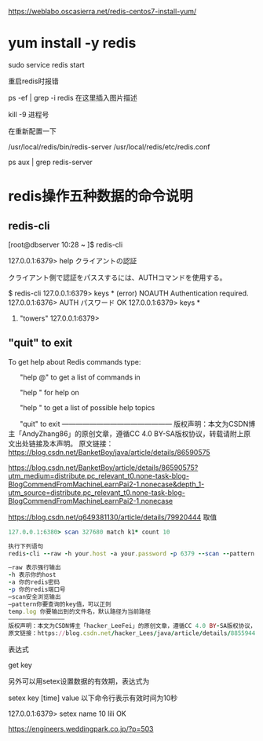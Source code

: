 https://weblabo.oscasierra.net/redis-centos7-install-yum/

# yum install -y redis


 sudo service redis start


重启redis时报错

ps -ef | grep -i redis
在这里插入图片描述

kill -9 进程号

在重新配置一下

/usr/local/redis/bin/redis-server /usr/local/redis/etc/redis.conf

ps aux | grep redis-server


# redis操作五种数据的命令说明

## redis-cli
[root@dbserver 10:28 ~ ]$ redis-cli

127.0.0.1:6379> help
クライアントの認証

クライアント側で認証をパススするには、AUTHコマンドを使用する。

$ redis-cli
127.0.0.1:6379> keys *
(error) NOAUTH Authentication required.
127.0.0.1:6376> AUTH パスワード
OK
127.0.0.1:6379> keys *
1) "towers"
127.0.0.1:6379>
## "quit" to exit
To get help about Redis commands type:

      "help @<group>" to get a list of commands in <group>

      "help <command>" for help on <command>

      "help <tab>" to get a list of possible help topics

      "quit" to exit
————————————————
版权声明：本文为CSDN博主「AndyZhang86」的原创文章，遵循CC 4.0 BY-SA版权协议，转载请附上原文出处链接及本声明。
原文链接：https://blog.csdn.net/BanketBoy/java/article/details/86590575

https://blog.csdn.net/BanketBoy/article/details/86590575?utm_medium=distribute.pc_relevant_t0.none-task-blog-BlogCommendFromMachineLearnPai2-1.nonecase&depth_1-utm_source=distribute.pc_relevant_t0.none-task-blog-BlogCommendFromMachineLearnPai2-1.nonecase

https://blog.csdn.net/q649381130/article/details/79920444
取值
```ruby
127.0.0.1:6380> scan 327680 match k1* count 10

执行下列语句
redis-cli --raw -h your.host -a your.password -p 6379 --scan --pattern “lasted:labelIds:*” >> temp.log

–raw 表示强行输出
-h 表示你的host
-a 你的redis密码
-p 你的redis端口号
–scan安全浏览输出
–pattern你要查询的key值，可以正则
temp.log 你要输出到的文件名，默认路径为当前路径
————————————————
版权声明：本文为CSDN博主「hacker_LeeFei」的原创文章，遵循CC 4.0 BY-SA版权协议，转载请附上原文出处链接及本声明。
原文链接：https://blog.csdn.net/hacker_Lees/java/article/details/88559444
```

表达式

get key

另外可以用setex设置数据的有效期，表达式为

setex key [time] value
以下命令行表示有效时间为10秒

127.0.0.1:6379> setex name 10 lili
OK

https://engineers.weddingpark.co.jp/?p=503

